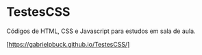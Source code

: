 # TestesCSS
Códigos de HTML, CSS e Javascript para estudos em sala de aula.

[https://gabrielpbuck.github.io/TestesCSS/]
